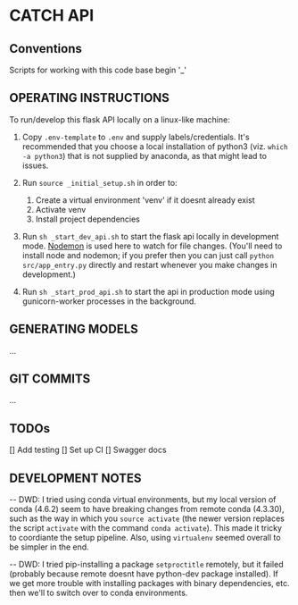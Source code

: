# CATCH API

## Conventions

Scripts for working with this code base begin '\_'

## OPERATING INSTRUCTIONS

To run/develop this flask API locally on a linux-like machine:

1. Copy `.env-template` to `.env` and supply labels/credentials. It's recommended that you choose a local installation of python3 (viz. `which -a python3`) that is not supplied by anaconda, as that might lead to issues.

2. Run `source _initial_setup.sh` in order to:

    1. Create a virtual environment 'venv' if it doesnt already exist
    2. Activate venv
    3. Install project dependencies

3. Run `sh _start_dev_api.sh` to start the flask api locally in development mode. [Nodemon](https://www.npmjs.com/package/nodemon) is used here to watch for file changes. (You'll need to install node and nodemon; if you prefer then you can just call `python src/app_entry.py` directly and restart whenever you make changes in development.)

4. Run `sh _start_prod_api.sh` to start the api in production mode using gunicorn-worker processes in the background.

## GENERATING MODELS

...

## GIT COMMITS

...

## TODOs

[] Add testing
[] Set up CI
[] Swagger docs

## DEVELOPMENT NOTES

-- DWD: I tried using conda virtual environments, but my local version of conda (4.6.2) seem to have breaking changes from remote conda (4.3.30), such as the way in which you `source activate` (the newer version replaces the script `activate` with the command `conda activate`). This made it tricky to coordiante the setup pipeline. Also, using `virtualenv` seemed overall to be simpler in the end.

-- DWD: I tried pip-installing a package `setproctitle` remotely, but it failed (probably because remote doesnt have python-dev package installed). If we get more trouble with installing packages with binary dependencies, etc. then we'll to switch over to conda environments.
